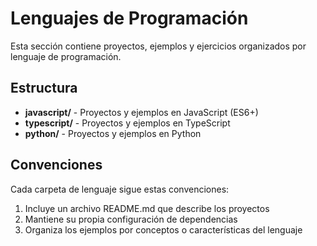 # Lenguajes de Programación

Esta sección contiene proyectos, ejemplos y ejercicios organizados por lenguaje de programación.

## Estructura

- **javascript/** - Proyectos y ejemplos en JavaScript (ES6+)
- **typescript/** - Proyectos y ejemplos en TypeScript
- **python/** - Proyectos y ejemplos en Python

## Convenciones

Cada carpeta de lenguaje sigue estas convenciones:

1. Incluye un archivo README.md que describe los proyectos
2. Mantiene su propia configuración de dependencias
3. Organiza los ejemplos por conceptos o características del lenguaje
